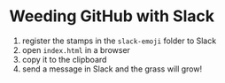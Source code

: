 # Weeding GitHub with Slack

1. register the stamps in the `slack-emoji` folder to Slack
2. open `index.html` in a browser
3. copy it to the clipboard
4. send a message in Slack and the grass will grow!
